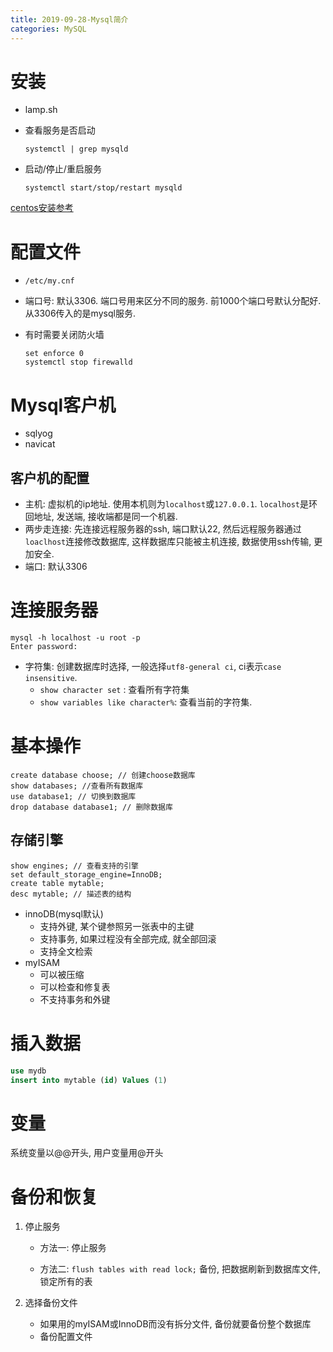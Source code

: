 ```yaml
---
title: 2019-09-28-Mysql简介
categories: MySQL
---
```

# 安装

* lamp.sh

* 查看服务是否启动

    ```
    systemctl | grep mysqld
    ```

* 启动/停止/重启服务

  ```
  systemctl start/stop/restart mysqld
  ```


[centos安装参考](https://www.cnblogs.com/caoxb/p/9405323.html)

# 配置文件

* `/etc/my.cnf`

* 端口号: 默认3306. 端口号用来区分不同的服务. 前1000个端口号默认分配好. 从3306传入的是mysql服务. 

* 有时需要关闭防火墙

  ```
  set enforce 0
  systemctl stop firewalld
  ```

# Mysql客户机

* sqlyog
* navicat

## 客户机的配置

* 主机: 虚拟机的ip地址. 使用本机则为`localhost`或`127.0.0.1`. `localhost`是环回地址, 发送端, 接收端都是同一个机器. 
* 两步走连接: 先连接远程服务器的ssh, 端口默认22, 然后远程服务器通过`loaclhost`连接修改数据库, 这样数据库只能被主机连接, 数据使用ssh传输, 更加安全. 
* 端口: 默认3306

# 连接服务器

```
mysql -h localhost -u root -p
Enter password:
```

* 字符集: 创建数据库时选择, 一般选择`utf8-general ci`, ci表示`case insensitive`.
  * `show character set` : 查看所有字符集
  * `show variables like character%`: 查看当前的字符集.

# 基本操作

```
create database choose; // 创建choose数据库
show databases; //查看所有数据库
use database1; // 切换到数据库
drop database database1; // 删除数据库
```

 ## 存储引擎

```
show engines; // 查看支持的引擎
set default_storage_engine=InnoDB;
create table mytable;
desc mytable; // 描述表的结构
```

* innoDB(mysql默认) 
  * 支持外键, 某个键参照另一张表中的主键
  * 支持事务, 如果过程没有全部完成, 就全部回滚
  * 支持全文检索
* myISAM
  * 可以被压缩
  * 可以检查和修复表
  * 不支持事务和外键

# 插入数据

```sql
use mydb
insert into mytable (id) Values (1)
```

# 变量

系统变量以@@开头, 用户变量用@开头

# 备份和恢复

1. 停止服务
   * 方法一: 停止服务

   * 方法二: `flush tables with read lock;` 备份, 把数据刷新到数据库文件, 锁定所有的表

2. 选择备份文件

   * 如果用的myISAM或InnoDB而没有拆分文件, 备份就要备份整个数据库
   * 备份配置文件

